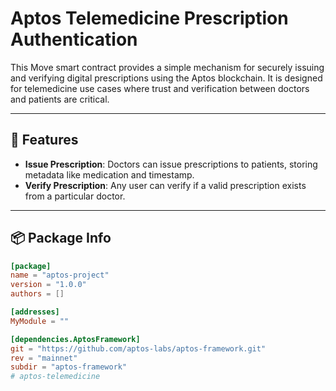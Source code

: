 # Aptos Telemedicine Prescription Authentication

This Move smart contract provides a simple mechanism for securely issuing and verifying digital prescriptions using the Aptos blockchain. It is designed for telemedicine use cases where trust and verification between doctors and patients are critical.

---

## 🧠 Features

- **Issue Prescription**: Doctors can issue prescriptions to patients, storing metadata like medication and timestamp.
- **Verify Prescription**: Any user can verify if a valid prescription exists from a particular doctor.

---

## 📦 Package Info

```toml
[package]
name = "aptos-project"
version = "1.0.0"
authors = []

[addresses]
MyModule = ""

[dependencies.AptosFramework]
git = "https://github.com/aptos-labs/aptos-framework.git"
rev = "mainnet"
subdir = "aptos-framework"
#   a p t o s - t e l e m e d i c i n e  
 